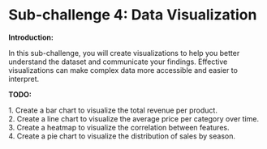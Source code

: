 # Sub-challenge 4: Data Visualization
**Introduction:**
<p>
    In this sub-challenge, you will create visualizations to help you better understand the dataset and communicate your findings. Effective visualizations can make complex data more accessible and easier to interpret.
</p>

**TODO:**
<p>
    1. Create a bar chart to visualize the total revenue per product.<br>
    2. Create a line chart to visualize the average price per category over time.<br>
    3. Create a heatmap to visualize the correlation between features.<br>
    4. Create a pie chart to visualize the distribution of sales by season.<br>
</p>
